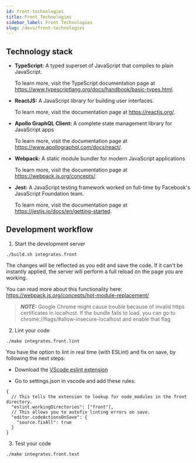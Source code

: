 ```yaml
---
id: front-technologies
title: Front Technologies
sidebar_label: Front Technologies
slug: /devs/front-technologies
---
```


## Technology stack

* **TypeScript:** A typed superset of JavaScript that compiles to plain JavaScript.

  To learn more, visit the TypeScript documentation page at
  https://www.typescriptlang.org/docs/handbook/basic-types.html.

* **ReactJS:** A JavaScript library for building user interfaces.

  To learn more, visit the documentation page at
  https://reactjs.org/.

* **Apollo GraphQL Client:** A complete state management library for JavaScript apps

  To learn more, visit the documentation page at
  https://www.apollographql.com/docs/react/.

* **Webpack:** A static module bundler for modern JavaScript applications

  To learn more, visit the documentation page at
  https://webpack.js.org/concepts/.

* **Jest:** A JavaScript testing framework worked on full-time by Facebook's JavaScript Foundation team.

  To learn more, visit the documentation page at
  https://jestjs.io/docs/en/getting-started.

## Development workflow

1. Start the development server
```
./build.sh integrates.front
```

The changes will be reflected as you edit and save the code. If it can't be instantly applied, the server will perform a full reload on the page you are working.

You can read more about this functionality here: https://webpack.js.org/concepts/hot-module-replacement/

> **_NOTE:_**
Google Chrome might cause trouble because of invalid https certificates in localhost. If the bundle fails to load, you can go to chrome://flags/#allow-insecure-localhost and enable that flag

2. Lint your code
```
./make integrates.front.lint
```

You have the option to lint in real time (with ESLint) and fix on save, by following the next steps:

- Download the [VScode eslint extension](https://marketplace.visualstudio.com/items?itemName=dbaeumer.vscode-eslint)

- Go to settings.json in vscode and add these rules:
```
{
  // This tells the extension to lookup for node_modules in the front directory.
  "eslint.workingDirectories": ["front"],
  // This allows you to autofix linting errors on save.
  "editor.codeActionsOnSave": {
    "source.fixAll": true
  }
}
```

3. Test your code
```
./make integrates.front.test
```
